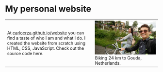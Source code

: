 # My personal website

<table border="0">
<tr><td>At <a href="http://carlocrza.github.io/website">carlocrza.github.io/website</a> you can find a taste of who I am and what I do. I created the website from scratch using HTML, CSS, JavaScript. Check out the source code here.</td><td><img src="./files/read_me.JPG">Biking 24 km to Gouda, Netherlands.</td></tr>
</table>